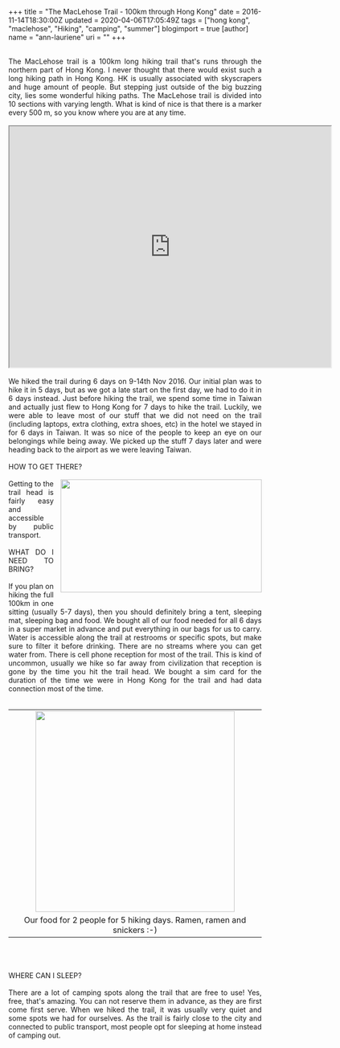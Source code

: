 +++
title = "The MacLehose Trail - 100km through Hong Kong"
date = 2016-11-14T18:30:00Z
updated = 2020-04-06T17:05:49Z
tags = ["hong kong", "maclehose", "Hiking", "camping", "summer"]
blogimport = true 
[author]
	name = "ann-lauriene"
	uri = ""
+++

<div dir="ltr" style="text-align: justify;"><a href="https://3.bp.blogspot.com/-WmpOAPy-nz4/WRigymRA99I/AAAAAAAA1l0/J0tH3M6233UZSxlwZ-MwRbJh2auLg4qLwCLcB/s1600/IMG_20161109_141743.jpg" imageanchor="1" style="clear: right; margin-bottom: 1em; margin-left: 1em; text-align: center;"><img border="0" bp.blogspot.com="" height="360" https:="" igymra99i="" jpg="" l0="" mpoapy-nz4="" s640="" style="display: none;" th3m6233uzsxlwz-mwrbjh2aulg4qlwclcb="" width="640" /></a><br />The MacLehose trail is a 100km long hiking trail that's runs through the northern part of Hong Kong. I never thought that there would exist such a long hiking path in Hong Kong. HK is usually associated with skyscrapers and huge amount of people. But stepping just outside of the big buzzing city, lies some wonderful hiking paths. The MacLehose trail is divided into 10 sections with varying length. What is kind of nice is that there is a marker every 500 m, so you know where you are at any time.<br /><br /><iframe height="480" src="https://www.google.com/maps/d/u/1/embed?mid=1BXuTTskN5P9m9MslXdsQVlTg2vI" width="640"></iframe> <br /><div class="separator" style="clear: both; text-align: center;"><br /></div>We hiked the trail during 6 days on 9-14th Nov 2016. Our initial plan was to hike it in 5 days, but as we got a late start on the first day, we had to do it in 6 days instead. Just before hiking the trail, we spend some time in Taiwan and actually just flew to Hong Kong for 7 days to hike the trail. Luckily, we were able to leave most of our stuff that we did not need on the trail (including laptops, extra clothing, extra shoes, etc) in the hotel we stayed in for 6 days in Taiwan. It was so nice of the people to keep an eye on our belongings while being away. We picked up the stuff 7 days later and were heading back to the airport as we were leaving Taiwan.</div><div dir="ltr" style="text-align: justify;"><br /></div><div dir="ltr" style="text-align: justify;">HOW TO GET THERE?</div><div dir="ltr" style="text-align: justify;"><br /></div><div class="separator" style="clear: both; text-align: center;"><a href="https://3.bp.blogspot.com/-WmpOAPy-nz4/WRigymRA99I/AAAAAAAA1l0/J0tH3M6233UZSxlwZ-MwRbJh2auLg4qLwCLcB/s1600/IMG_20161109_141743.jpg" imageanchor="1" style="clear: right; float: right; margin-bottom: 1em; margin-left: 1em;"><img border="0" height="225" src="https://3.bp.blogspot.com/-WmpOAPy-nz4/WRigymRA99I/AAAAAAAA1l0/J0tH3M6233UZSxlwZ-MwRbJh2auLg4qLwCLcB/s1600/IMG_20161109_141743.jpg" width="400" /></a></div><div dir="ltr" style="text-align: justify;">Getting to the trail head is fairly easy and accessible by public transport.</div><div dir="ltr" style="text-align: justify;"><br /></div><div dir="ltr" style="text-align: justify;">WHAT DO I NEED TO BRING? </div><div dir="ltr" style="text-align: justify;"><br /></div><div dir="ltr" style="text-align: justify;">If you plan on hiking the full 100km in one sitting (usually 5-7 days), then you should definitely bring a tent, sleeping mat, sleeping bag and food. We bought all of our food needed for all 6 days in a super market in advance and put everything in our bags for us to carry. Water is accessible along the trail at restrooms or specific spots, but make sure to filter it before drinking. There are no streams where you can get water from. There is cell phone reception for most of the trail. This is kind of uncommon, usually we hike so far away from civilization that reception is gone by the time you hit the trail head. We bought a sim card for the duration of the time we were in Hong Kong for the trail and had data connection most of the time.</div><div dir="ltr" style="text-align: justify;"><br /></div><table align="center" cellpadding="0" cellspacing="0" class="tr-caption-container" style="margin-left: auto; margin-right: auto; text-align: center;"><tbody><tr><td style="text-align: center;"><a href="https://3.bp.blogspot.com/-Ij9ncPoLfZg/WRigtBxhAQI/AAAAAAAA1lw/ztPH7JqSfLIgZxBvLFNfZz7zVjWKP_ZvgCLcB/s1600/IMG_20161108_102332.jpg" imageanchor="1" style="margin-left: auto; margin-right: auto;"><img border="0" height="400" src="https://3.bp.blogspot.com/-Ij9ncPoLfZg/WRigtBxhAQI/AAAAAAAA1lw/ztPH7JqSfLIgZxBvLFNfZz7zVjWKP_ZvgCLcB/s1600/IMG_20161108_102332.jpg" width="396" /></a></td></tr><tr><td class="tr-caption" style="text-align: center;">Our food for 2 people for 5 hiking days. Ramen, ramen and snickers :-)</td></tr></tbody></table><br /><div dir="ltr" style="text-align: justify;"><br /></div><div dir="ltr" style="text-align: justify;"><br /></div><div dir="ltr" style="text-align: justify;">WHERE CAN I SLEEP?</div><div dir="ltr" style="text-align: justify;"><br /></div><div dir="ltr" style="text-align: justify;">There are a lot of camping spots along the trail that are free to use! Yes, free, that's amazing. You can not reserve them in advance, as they are first come first serve. When we hiked the trail, it was usually very quiet and some spots we had for ourselves. As the trail is fairly close to the city and connected to public transport, most people opt for sleeping at home instead of camping out. </div><div dir="ltr" style="text-align: justify;"><br /></div>
